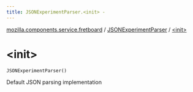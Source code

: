 ```yaml
---
title: JSONExperimentParser.<init> - 
---
```


[mozilla.components.service.fretboard](../index.html) / [JSONExperimentParser](index.html) / [&lt;init&gt;](./-init-.html)

# &lt;init&gt;

`JSONExperimentParser()`

Default JSON parsing implementation

